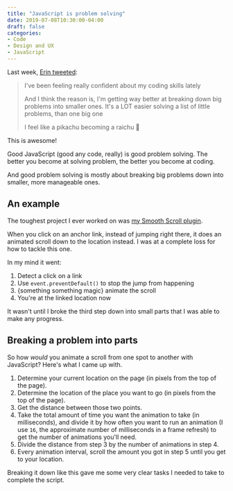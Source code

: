 ```yaml
---
title: "JavaScript is problem solving"
date: 2019-07-08T10:30:00-04:00
draft: false
categories:
- Code
- Design and UX
- JavaScript
---
```


Last week, [Erin tweeted](https://twitter.com/erinfranmc/status/1147179748839309313):

> I've been feeling really confident about my coding skills lately
>
> And I think the reason is, I'm getting way better at breaking down big problems into smaller ones. It's a LOT easier solving a list of little problems, than one big one
>
> I feel like a pikachu becoming a raichu 🥳

This is awesome!

Good JavaScript (good any code, really) is good problem solving. The better you become at solving problem, the better you become at coding.

And good problem solving is mostly about breaking big problems down into smaller, more manageable ones.

## An example

The toughest project I ever worked on was [my Smooth Scroll plugin](https://github.com/cferdinandi/smooth-scroll).

When you click on an anchor link, instead of jumping right there, it does an animated scroll down to the location instead. I was at a complete loss for how to tackle this one.

In my mind it went:

1. Detect a click on a link
2. Use `event.preventDefault()` to stop the jump from happening
3. {something something magic} animate the scroll
4. You're at the linked location now

It wasn't until I broke the third step down into small parts that I was able to make any progress.

## Breaking a problem into parts

So how *would* you animate a scroll from one spot to another with JavaScript? Here's what I came up with.

1. Determine your current location on the page (in pixels from the top of the page).
2. Determine the location of the place you want to go (in pixels from the top of the page).
3. Get the distance between those two points.
4. Take the total amount of time you want the animation to take (in milliseconds), and divide it by how often you want to run an animation (I use `16`, the approximate number of milliseconds in a frame refresh) to get the number of animations you'll need.
5. Divide the distance from step 3 by the number of animations in step 4.
6. Every animation interval, scroll the amount you got in step 5 until you get to your location.

Breaking it down like this gave me some very clear tasks I needed to take to complete the script.